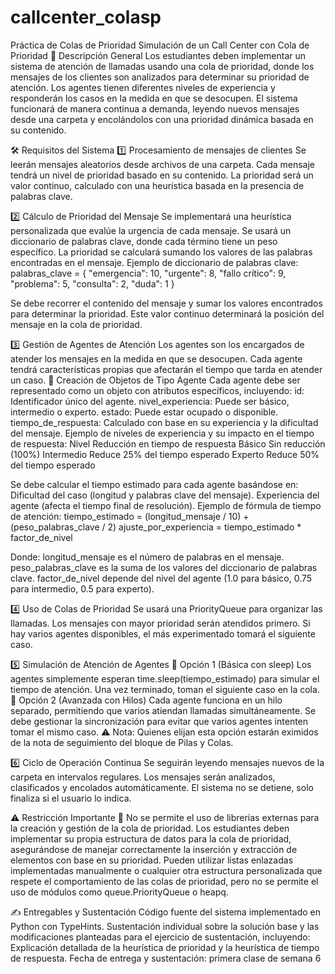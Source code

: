 # callcenter_colasp

Práctica de Colas de Prioridad
Simulación de un Call Center con Cola de Prioridad
📖 Descripción General
Los estudiantes deben implementar un sistema de atención de llamadas usando una cola de prioridad, donde los mensajes de los clientes son analizados para determinar su prioridad de atención.
Los agentes tienen diferentes niveles de experiencia y responderán los casos en la medida en que se desocupen.
El sistema funcionará de manera continua a demanda, leyendo nuevos mensajes desde una carpeta y encolándolos con una prioridad dinámica basada en su contenido.

🛠️ Requisitos del Sistema
1️⃣ Procesamiento de mensajes de clientes
Se leerán mensajes aleatorios desde archivos de una carpeta.
Cada mensaje tendrá un nivel de prioridad basado en su contenido.
La prioridad será un valor continuo, calculado con una heurística basada en la presencia de palabras clave.



2️⃣ Cálculo de Prioridad del Mensaje
Se implementará una heurística personalizada que evalúe la urgencia de cada mensaje.
Se usará un diccionario de palabras clave, donde cada término tiene un peso específico.
La prioridad se calculará sumando los valores de las palabras encontradas en el mensaje.
Ejemplo de diccionario de palabras clave:
palabras_clave = {
    "emergencia": 10, "urgente": 8, "fallo crítico": 9,
    "problema": 5, "consulta": 2, "duda": 1
}

Se debe recorrer el contenido del mensaje y sumar los valores encontrados para determinar la prioridad.
Este valor continuo determinará la posición del mensaje en la cola de prioridad.

3️⃣ Gestión de Agentes de Atención
Los agentes son los encargados de atender los mensajes en la medida en que se desocupen.
 Cada agente tendrá características propias que afectarán el tiempo que tarda en atender un caso.
🔹 Creación de Objetos de Tipo Agente
Cada agente debe ser representado como un objeto con atributos específicos, incluyendo:
id: Identificador único del agente.
nivel_experiencia: Puede ser básico, intermedio o experto.
estado: Puede estar ocupado o disponible.
tiempo_de_respuesta: Calculado con base en su experiencia y la dificultad del mensaje.
Ejemplo de niveles de experiencia y su impacto en el tiempo de respuesta:
Nivel
Reducción en tiempo de respuesta
Básico
Sin reducción (100%)
Intermedio
Reduce 25% del tiempo esperado
Experto
Reduce 50% del tiempo esperado

Se debe calcular el tiempo estimado para cada agente basándose en:
Dificultad del caso (longitud y palabras clave del mensaje).
Experiencia del agente (afecta el tiempo final de resolución).
Ejemplo de fórmula de tiempo de atención:
tiempo_estimado = (longitud_mensaje / 10) + (peso_palabras_clave / 2)
ajuste_por_experiencia = tiempo_estimado * factor_de_nivel

Donde:
longitud_mensaje es el número de palabras en el mensaje.
peso_palabras_clave es la suma de los valores del diccionario de palabras clave.
factor_de_nivel depende del nivel del agente (1.0 para básico, 0.75 para intermedio, 0.5 para experto).

4️⃣ Uso de Colas de Prioridad
Se usará una PriorityQueue para organizar las llamadas.
Los mensajes con mayor prioridad serán atendidos primero.
Si hay varios agentes disponibles, el más experimentado tomará el siguiente caso.

5️⃣ Simulación de Atención de Agentes
🔹 Opción 1 (Básica con sleep)
Los agentes simplemente esperan time.sleep(tiempo_estimado) para simular el tiempo de atención.
Una vez terminado, toman el siguiente caso en la cola.
🔹 Opción 2 (Avanzada con Hilos)
Cada agente funciona en un hilo separado, permitiendo que varios atiendan llamadas simultáneamente.
Se debe gestionar la sincronización para evitar que varios agentes intenten tomar el mismo caso.
⚠️ Nota: Quienes elijan esta opción estarán eximidos de la nota de seguimiento del bloque de Pilas y Colas.

6️⃣ Ciclo de Operación Continua
Se seguirán leyendo mensajes nuevos de la carpeta en intervalos regulares.
Los mensajes serán analizados, clasificados y encolados automáticamente.
El sistema no se detiene, solo finaliza si el usuario lo indica.

⚠️ Restricción Importante
🚫 No se permite el uso de librerías externas para la creación y gestión de la cola de prioridad.
Los estudiantes deben implementar su propia estructura de datos para la cola de prioridad, asegurándose de manejar correctamente la inserción y extracción de elementos con base en su prioridad.
Pueden utilizar listas enlazadas implementadas manualmente o cualquier otra estructura personalizada que respete el comportamiento de las colas de prioridad, pero no se permite el uso de módulos como queue.PriorityQueue o heapq.

✍️ Entregables y  Sustentación
Código fuente del sistema implementado en Python con TypeHints.
Sustentación individual sobre la solución base y las modificaciones planteadas para el ejercicio de sustentación, incluyendo: 
Explicación detallada de la heurística de prioridad y la heurística de tiempo de respuesta.
Fecha de entrega y sustentación: primera clase de semana 6
